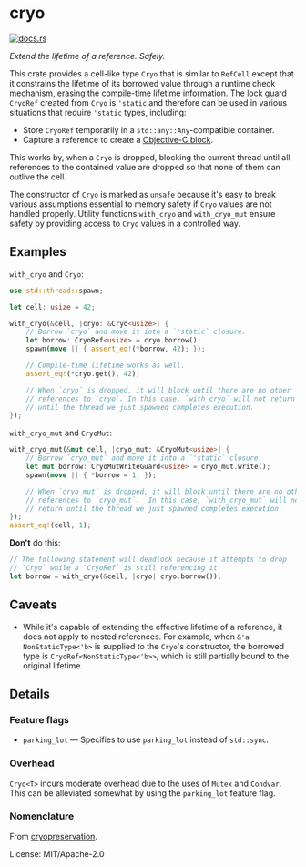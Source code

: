 # cryo

[<img src="https://docs.rs/cryo/badge.svg" alt="docs.rs">](https://docs.rs/cryo/)

*Extend the lifetime of a reference. Safely.*

This crate provides a cell-like type `Cryo` that is similar to `RefCell`
except that it constrains the lifetime of its borrowed value
through a runtime check mechanism, erasing the compile-time lifetime
information. The lock guard `CryoRef` created from `Cryo` is
`'static` and therefore can be used in various situations that require
`'static` types, including:

 - Store `CryoRef` temporarily in a `std::any::Any`-compatible container.
 - Capture a reference to create a [Objective-C block](https://crates.io/crates/block).

This works by, when a `Cryo` is dropped, blocking the current thread until
all references to the contained value are dropped so that none of them can
outlive the cell.

The constructor of `Cryo` is marked as `unsafe` because it's easy to
break various assumptions essential to memory safety if `Cryo` values are
not handled properly. Utility functions `with_cryo` and
`with_cryo_mut` ensure safety by providing access to `Cryo` values in a
controlled way.

## Examples

`with_cryo` and `Cryo`:

```rust
use std::thread::spawn;

let cell: usize = 42;

with_cryo(&cell, |cryo: &Cryo<usize>| {
    // Borrow `cryo` and move it into a `'static` closure.
    let borrow: CryoRef<usize> = cryo.borrow();
    spawn(move || { assert_eq!(*borrow, 42); });

    // Compile-time lifetime works as well.
    assert_eq!(*cryo.get(), 42);

    // When `cryo` is dropped, it will block until there are no other
    // references to `cryo`. In this case, `with_cryo` will not return
    // until the thread we just spawned completes execution.
});
```

`with_cryo_mut` and `CryoMut`:

```rust
with_cryo_mut(&mut cell, |cryo_mut: &CryoMut<usize>| {
    // Borrow `cryo_mut` and move it into a `'static` closure.
    let mut borrow: CryoMutWriteGuard<usize> = cryo_mut.write();
    spawn(move || { *borrow = 1; });

    // When `cryo_mut` is dropped, it will block until there are no other
    // references to `cryo_mut`.  In this case, `with_cryo_mut` will not
    // return until the thread we just spawned completes execution.
});
assert_eq!(cell, 1);
```

**Don't** do this:

```rust
// The following statement will deadlock because it attempts to drop
// `Cryo` while a `CryoRef` is still referencing it
let borrow = with_cryo(&cell, |cryo| cryo.borrow());
```

## Caveats

- While it's capable of extending the effective lifetime of a reference,
  it does not apply to nested references. For example, when
  `&'a NonStaticType<'b>` is supplied to the `Cryo`'s constructor, the
  borrowed type is `CryoRef<NonStaticType<'b>>`, which is still partially
  bound to the original lifetime.

## Details

### Feature flags

 - `parking_lot` — Specifies to use `parking_lot` instead of `std::sync`.

### Overhead

`Cryo<T>` incurs moderate overhead due to the uses of `Mutex` and
`Condvar`. This can be alleviated somewhat by using the `parking_lot`
feature flag.

### Nomenclature

From [cryopreservation](https://en.wikipedia.org/wiki/Cryopreservation).


License: MIT/Apache-2.0
